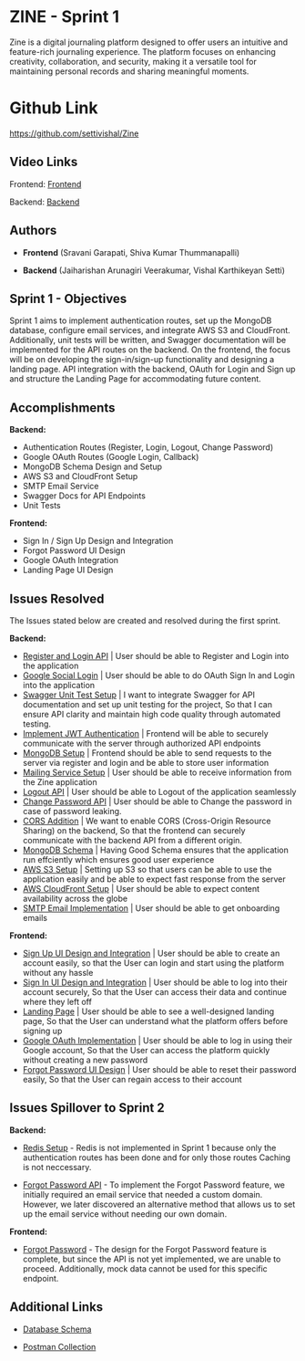 
# ZINE - Sprint 1

Zine is a digital journaling platform designed to offer users an intuitive and feature-rich journaling experience. The platform focuses on enhancing creativity, collaboration, and security, making it a versatile tool for maintaining personal records and sharing meaningful moments.

# Github Link
https://github.com/settivishal/Zine

## Video Links
Frontend: [Frontend](https://drive.google.com/file/d/1t1VNPy6ubwHZGHixCvYEYmIfcTXmNANy/view?usp=drive_link)

Backend: [Backend](https://drive.google.com/file/d/1qCbFb505Suz-3jVHbx2Gws1VCTuwUyOf/view?usp=drive_link)


## Authors

- **Frontend** (Sravani Garapati, Shiva Kumar Thummanapalli)

- **Backend** (Jaiharishan Arunagiri Veerakumar, Vishal Karthikeyan Setti)


## Sprint 1 - Objectives

Sprint 1 aims to implement authentication routes, set up the MongoDB database, configure email services, and integrate AWS S3 and CloudFront. Additionally, unit tests will be written, and Swagger documentation will be implemented for the API routes on the backend. On the frontend, the focus will be on developing the sign-in/sign-up functionality and designing a landing page. API integration with the backend, OAuth for Login and Sign up and structure the Landing Page for accommodating future content.




## Accomplishments

**Backend:**

- Authentication Routes (Register, Login, Logout, Change Password)
- Google OAuth Routes (Google Login, Callback)
- MongoDB Schema Design and Setup
- AWS S3 and CloudFront Setup
- SMTP Email Service
- Swagger Docs for API Endpoints
- Unit Tests

**Frontend:**

- Sign In / Sign Up Design and Integration
- Forgot Password UI Design
- Google OAuth Integration
- Landing Page UI Design



## Issues Resolved

The Issues stated below are created and resolved during the first sprint.

**Backend:**

- [Register and Login API](https://github.com/settivishal/Zine/issues/7) | User should be able to Register and Login into the application 
- [Google Social Login](https://github.com/settivishal/Zine/issues/9) | User should be able to do OAuth Sign In and Login into the application
- [Swagger Unit Test Setup](https://github.com/settivishal/Zine/issues/10) | I want to integrate Swagger for API documentation and set up unit testing for the project, So that I can ensure API clarity and maintain high code quality through automated testing.
- [Implement JWT Authentication](https://github.com/settivishal/Zine/issues/11) | Frontend will be able to securely communicate with the server through authorized API endpoints
- [MongoDB Setup](https://github.com/settivishal/Zine/issues/13) | Frontend should be able to send requests to the server via register and login and be able to store user information
- [Mailing Service Setup](https://github.com/settivishal/Zine/issues/24) | User should be able to receive information from the Zine application
- [Logout API](https://github.com/settivishal/Zine/issues/33) | User should be able to Logout of the application seamlessly 
- [Change Password API](https://github.com/settivishal/Zine/issues/34) | User should be able to Change the password in case of password leaking.
- [CORS Addition](https://github.com/settivishal/Zine/issues/56) | We want to enable CORS (Cross-Origin Resource Sharing) on the backend, So that the frontend can securely communicate with the backend API from a different origin.
- [MongoDB Schema](https://github.com/settivishal/Zine/issues/66) | Having Good Schema ensures that the application run effciently which ensures good user experience
- [AWS S3 Setup](https://github.com/settivishal/Zine/issues/67) | Setting up S3 so that users can be able to use the application easily and be able to expect fast response from the server
- [AWS CloudFront Setup](https://github.com/settivishal/Zine/issues/69) | User should be able to expect content availability across the globe
- [SMTP Email Implementation](https://github.com/settivishal/Zine/issues/76) | User should be able to get onboarding emails


**Frontend:**

- [Sign Up UI Design and Integration](https://github.com/settivishal/Zine/issues/47) | User should be able to create an account easily, so that the User can login and start using the platform without any hassle
- [Sign In UI Design and Integration](https://github.com/settivishal/Zine/issues/46) | User should be able to log into their account securely, So that the User can access their data and continue where they left off
- [Landing Page](https://github.com/settivishal/Zine/issues/45) | User should be able to see a well-designed landing page, So that the User can understand what the platform offers before signing up
- [Google OAuth Implementation](https://github.com/settivishal/Zine/issues/49) | User should be able to log in using their Google account, So that the User can access the platform quickly without creating a new password
- [Forgot Password UI Design](https://github.com/settivishal/Zine/issues/48) | User should be able to reset their password easily, So that the User can regain access to their account


## Issues Spillover to Sprint 2

**Backend:**

- [Redis Setup](https://github.com/settivishal/Zine/issues/17) - Redis is not implemented in Sprint 1 because only the authentication routes has been done and for only those routes Caching is not neccessary.

- [Forgot Password API](https://github.com/settivishal/Zine/issues/35) - To implement the Forgot Password feature, we initially required an email service that needed a custom domain. However, we later discovered an alternative method that allows us to set up the email service without needing our own domain.

**Frontend:**

- [Forgot Password](https://github.com/settivishal/Zine/issues/48) - The design for the Forgot Password feature is complete, but since the API is not yet implemented, we are unable to proceed. Additionally, mock data cannot be used for this specific endpoint.

## Additional Links

- [Database Schema](https://lucid.app/lucidchart/e7d4ab3c-0469-4278-86d0-c7a1d8b8dbe2/edit?beaconFlowId=DB4BBB3F7243FCE0&invitationId=inv_8599e167-59e6-4ed9-9773-5ab7c767a960&page=0_0#)

- [Postman Collection](https://documenter.getpostman.com/view/41716151/2sAYX9oLg2)